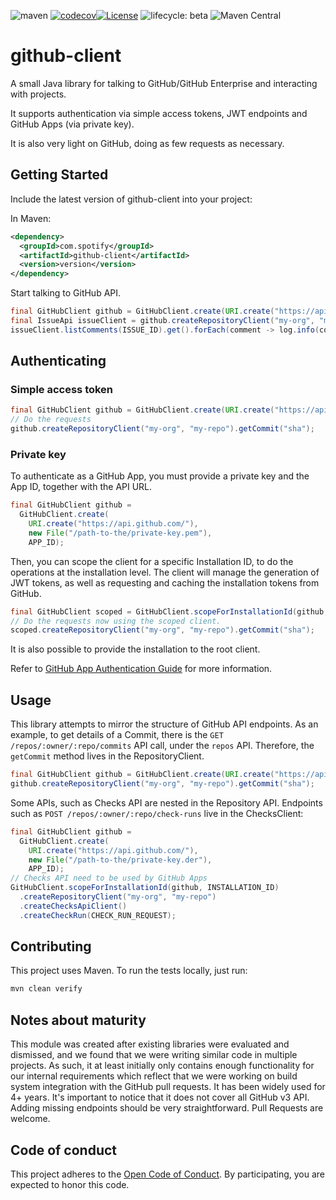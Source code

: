 ![maven](https://github.com/spotify/github-client/workflows/maven/badge.svg)
[![codecov](https://codecov.io/gh/spotify/github-java-client/branch/master/graph/badge.svg?token=ADHNCIESSL)](https://codecov.io/gh/spotify/github-java-client)[![License](https://img.shields.io/badge/License-Apache%202.0-blue.svg)](https://opensource.org/licenses/Apache-2.0)
![lifecycle: beta](https://img.shields.io/badge/lifecycle-beta-509bf5.svg)
![Maven Central](https://img.shields.io/maven-central/v/com.spotify/github-client)


# github-client

A small Java library for talking to GitHub/GitHub Enterprise and interacting with projects.

It supports authentication via simple access tokens, JWT endpoints and GitHub Apps (via private key).

It is also very light on GitHub, doing as few requests as necessary.

## Getting Started

Include the latest version of github-client into your project:

In Maven:
```xml
<dependency>
  <groupId>com.spotify</groupId>
  <artifactId>github-client</artifactId>
  <version>version</version>
</dependency>
```

Start talking to GitHub API.

```java
final GitHubClient github = GitHubClient.create(URI.create("https://api.github.com/"));
final IssueApi issueClient = github.createRepositoryClient("my-org", "my-repo").createIssueClient();
issueClient.listComments(ISSUE_ID).get().forEach(comment -> log.info(comment.body()));
```

## Authenticating

### Simple access token

```java
final GitHubClient github = GitHubClient.create(URI.create("https://api.github.com/"), "my-access-token");
// Do the requests
github.createRepositoryClient("my-org", "my-repo").getCommit("sha");
```

### Private key

To authenticate as a GitHub App, you must provide a private key and the App ID, together with the API URL.

```java
final GitHubClient github =
  GitHubClient.create(
    URI.create("https://api.github.com/"),
    new File("/path-to-the/private-key.pem"),
    APP_ID);
```

Then, you can scope the client for a specific Installation ID, to do the operations at the installation level.
The client will manage the generation of JWT tokens, as well as requesting and caching the installation tokens
from GitHub.

```java
final GitHubClient scoped = GitHubClient.scopeForInstallationId(github, INSTALLATION_ID);
// Do the requests now using the scoped client.
scoped.createRepositoryClient("my-org", "my-repo").getCommit("sha");
```

It is also possible to provide the installation to the root client.

Refer to [GitHub App Authentication Guide](https://developer.github.com/apps/building-github-apps/authenticating-with-github-apps/) for more information.

## Usage

This library attempts to mirror the structure of GitHub API endpoints. As an example, to get details of a Commit, there is 
the `GET /repos/:owner/:repo/commits` API call, under the `repos` API. Therefore, the `getCommit` method lives in the RepositoryClient.

```java
final GitHubClient github = GitHubClient.create(URI.create("https://api.github.com/"), "my-access-token");
github.createRepositoryClient("my-org", "my-repo").getCommit("sha");
```

Some APIs, such as Checks API are nested in the Repository API. Endpoints such as `POST /repos/:owner/:repo/check-runs` live in the ChecksClient:

```java
final GitHubClient github =
  GitHubClient.create(
    URI.create("https://api.github.com/"),
    new File("/path-to-the/private-key.der"),
    APP_ID);
// Checks API need to be used by GitHub Apps
GitHubClient.scopeForInstallationId(github, INSTALLATION_ID)
  .createRepositoryClient("my-org", "my-repo")
  .createChecksApiClient()
  .createCheckRun(CHECK_RUN_REQUEST);
``` 

## Contributing

This project uses Maven. To run the tests locally, just run:

```bash
mvn clean verify
```

## Notes about maturity

This module was created after existing libraries were evaluated and dismissed, and we found that we were writing similar
code in multiple projects. As such, it at least initially only contains enough functionality for our internal requirements
which reflect that we were working on build system integration with the GitHub pull requests. It has been widely used for 4+ 
years. It's important to notice that it does not cover all GitHub v3 API. Adding missing endpoints should be very straightforward.
Pull Requests are welcome.

## Code of conduct
This project adheres to the [Open Code of Conduct][code-of-conduct]. By participating, you are expected to honor this code.

[code-of-conduct]: https://github.com/spotify/code-of-conduct/blob/master/code-of-conduct.md
